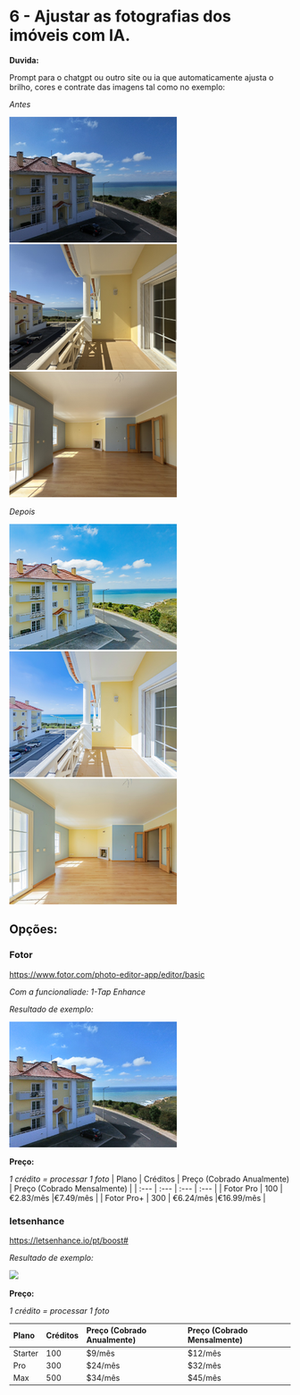 # 6 - Ajustar as fotografias dos imóveis com IA.

**Duvida:**


Prompt para o chatgpt ou outro site ou ia que automaticamente ajusta o brilho, cores e contrate das imagens tal como no exemplo:


*Antes* 

<img src="exemplos/DJI_20250326145221_0250_A.jpg" width="300"/>
<img src="exemplos/IMG_4184%20A.jpg" width="300"/>
<img src="exemplos/IMG_4187%20A.jpg" width="300"/>



*Depois* 

<img src="exemplos/DJI_20250326145221_0250_D.jpg" width="300"/>
<img src="exemplos/IMG_4184%20D.jpg" width="300"/>
<img src="exemplos/IMG_4187%20D.jpg" width="300"/>




## Opções:

### Fotor

https://www.fotor.com/photo-editor-app/editor/basic

*Com a funcionaliade: 1-Tap Enhance*


*Resultado de exemplo:* 

<img src="possiveis_resultados/fotor-DJI_2025.png" width="300"/>


**Preço:**

*1 crédito = processar 1 foto*
| Plano | Créditos | Preço (Cobrado Anualmente) | Preço (Cobrado Mensalmente) |
| :---       | :--- | :---         | :---       | 
| Fotor Pro  | 100  |  €2.83/mês  |€7.49/mês  |
| Fotor Pro+ | 300  |  €6.24/mês  |€16.99/mês |


### letsenhance

https://letsenhance.io/pt/boost#

*Resultado de exemplo:* 

<img src="possiveis_resultados/letsenhance-DJI_2025.jpg" width="300"/>


**Preço:**

*1 crédito = processar 1 foto*

| Plano | Créditos | Preço (Cobrado Anualmente) | Preço (Cobrado Mensalmente) |
| :---    | :--- | :---    | :---    |
| Starter | 100  | $9/mês  | $12/mês |
| Pro     | 300  | $24/mês | $32/mês |
| Max     | 500  | $34/mês | $45/mês |

